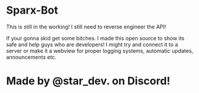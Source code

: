 # Sparx-Bot
This is still in the working! I still need to reverse engineer the API!

If your gonna skid get some bitches. I made this open source to show its safe and help guys who are developers! I might try and connect it to a server or make it a webview for proper logging systems, automatic updates, announcements etc.

# Made by @star_dev. on Discord!
